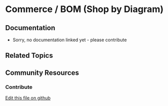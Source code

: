 # Commerce / BOM (Shop by Diagram)

## Documentation

* Sorry, no documentation linked yet - please contribute

## Related Topics

## Community Resources

### Contribute

[Edit this file on github](https://github.com/olafk/controlpanel-documentation-docs/blob/master/md/73en/com_liferay_commerce_bom_admin_web_internal_portlet_CommerceBOMAdminPortlet/editCommerceBOMDefinition.md)
